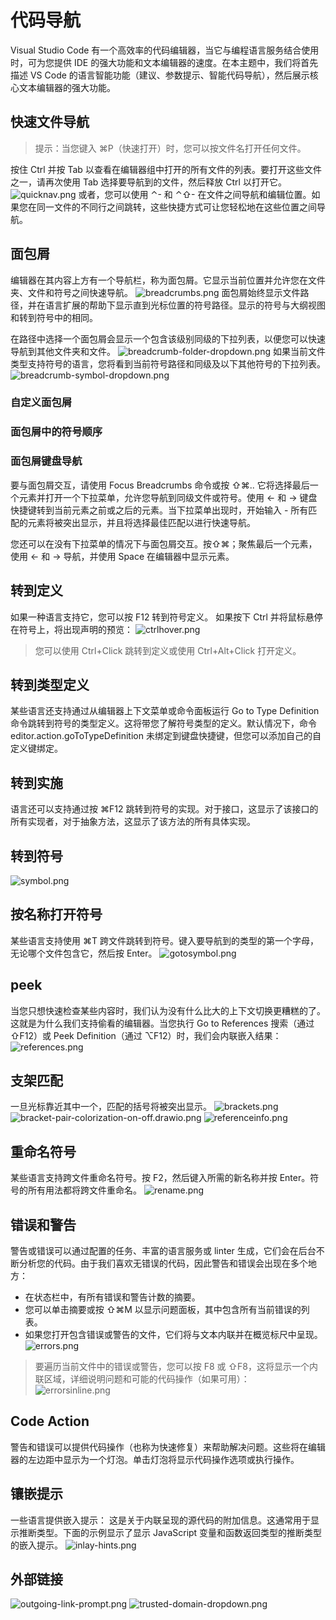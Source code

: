 # 代码导航

Visual Studio Code 有一个高效率的代码编辑器，当它与编程语言服务结合使用时，可为您提供 IDE 的强大功能和文本编辑器的速度。在本主题中，我们将首先描述 VS Code 的语言智能功能（建议、参数提示、智能代码导航），然后展示核心文本编辑器的强大功能。

## 快速文件导航

>提示：当您键入 ⌘P（快速打开）时，您可以按文件名打开任何文件。

按住 Ctrl 并按 Tab 以查看在编辑器组中打开的所有文件的列表。要打开这些文件之一，请再次使用 Tab 选择要导航到的文件，然后释放 Ctrl 以打开它。
![quicknav.png](./assets/CodeNavigation/quicknav.png)
或者，您可以使用 ⌃- 和 ⌃⇧- 在文件之间导航和编辑位置。如果您在同一文件的不同行之间跳转，这些快捷方式可让您轻松地在这些位置之间导航。

## 面包屑

编辑器在其内容上方有一个导航栏，称为面包屑。它显示当前位置并允许您在文件夹、文件和符号之间快速导航。
![breadcrumbs.png](./assets/CodeNavigation/breadcrumbs.png)
面包屑始终显示文件路径，并在语言扩展的帮助下显示直到光标位置的符号路径。显示的符号与大纲视图和转到符号中的相同。

在路径中选择一个面包屑会显示一个包含该级别同级的下拉列表，以便您可以快速导航到其他文件夹和文件。
![breadcrumb-folder-dropdown.png](./assets/CodeNavigation/breadcrumb-folder-dropdown.png)
如果当前文件类型支持符号的语言，您将看到当前符号路径和同级及以下其他符号的下拉列表。
![breadcrumb-symbol-dropdown.png](./assets/CodeNavigation/breadcrumb-symbol-dropdown.png)

### 自定义面包屑

### 面包屑中的符号顺序

### 面包屑键盘导航

要与面包屑交互，请使用 Focus Breadcrumbs 命令或按 ⇧⌘.. 它将选择最后一个元素并打开一个下拉菜单，允许您导航到同级文件或符号。使用 ← 和 → 键盘快捷键转到当前元素之前或之后的元素。当下拉菜单出现时，开始输入 - 所有匹配的元素将被突出显示，并且将选择最佳匹配以进行快速导航。

您还可以在没有下拉菜单的情况下与面包屑交互。按⇧⌘；聚焦最后一个元素，使用 ← 和 → 导航，并使用 Space 在编辑器中显示元素。

## 转到定义

如果一种语言支持它，您可以按 F12 转到符号定义。
如果按下 Ctrl 并将鼠标悬停在符号上，将出现声明的预览：
![ctrlhover.png](./assets/CodeNavigation/ctrlhover.png)
>您可以使用 Ctrl+Click 跳转到定义或使用 Ctrl+Alt+Click 打开定义。

## 转到类型定义

某些语言还支持通过从编辑器上下文菜单或命令面板运行 Go to Type Definition 命令跳转到符号的类型定义。这将带您了解符号类型的定义。默认情况下，命令 editor.action.goToTypeDefinition 未绑定到键盘快捷键，但您可以添加自己的自定义键绑定。

## 转到实施

语言还可以支持通过按 ⌘F12 跳转到符号的实现。对于接口，这显示了该接口的所有实现者，对于抽象方法，这显示了该方法的所有具体实现。

## 转到符号

![symbol.png](./assets/CodeNavigation/symbol.png)

## 按名称打开符号

某些语言支持使用 ⌘T 跨文件跳转到符号。键入要导航到的类型的第一个字母，无论哪个文件包含它，然后按 Enter。
![gotosymbol.png](./assets/CodeNavigation/gotosymbol.png)

## peek

当您只想快速检查某些内容时，我们认为没有什么比大的上下文切换更糟糕的了。这就是为什么我们支持偷看的编辑器。当您执行 Go to References 搜索（通过 ⇧F12）或 Peek Definition（通过 ⌥F12）时，我们会内联嵌入结果：
![references.png](./assets/CodeNavigation/references.png)

## 支架匹配

一旦光标靠近其中一个，匹配的括号将被突出显示。
![brackets.png](./assets/CodeNavigation/brackets.png)
![bracket-pair-colorization-on-off.drawio.png](./assets/CodeNavigation/bracket-pair-colorization-on-off.drawio.png)
![referenceinfo.png](./assets/CodeNavigation/referenceinfo.png)

## 重命名符号

某些语言支持跨文件重命名符号。按 F2，然后键入所需的新名称并按 Enter。符号的所有用法都将跨文件重命名。
![rename.png](./assets/CodeNavigation/rename.png)

## 错误和警告

警告或错误可以通过配置的任务、丰富的语言服务或 linter 生成，它们会在后台不断分析您的代码。由于我们喜欢无错误的代码，因此警告和错误会出现在多个地方：

- 在状态栏中，有所有错误和警告计数的摘要。
- 您可以单击摘要或按 ⇧⌘M 以显示问题面板，其中包含所有当前错误的列表。
- 如果您打开包含错误或警告的文件，它们将与文本内联并在概览标尺中呈现。
![errors.png](./assets/CodeNavigation/errors.png)

>要遍历当前文件中的错误或警告，您可以按 F8 或 ⇧F8，这将显示一个内联区域，详细说明问题和可能的代码操作（如果可用）：
![errorsinline.png](./assets/CodeNavigation/errorsinline.png)

## Code Action

警告和错误可以提供代码操作（也称为快速修复）来帮助解决问题。这些将在编辑器的左边距中显示为一个灯泡。单击灯泡将显示代码操作选项或执行操作。

## 镶嵌提示

一些语言提供嵌入提示：
这是关于内联呈现的源代码的附加信息。这通常用于显示推断类型。下面的示例显示了显示 JavaScript 变量和函数返回类型的推断类型的嵌入提示。
![inlay-hints.png](./assets/CodeNavigation/inlay-hints.png)

## 外部链接

![outgoing-link-prompt.png](./assets/CodeNavigation/outgoing-link-prompt.png)
![trusted-domain-dropdown.png](./assets/CodeNavigation/trusted-domain-dropdown.png)
